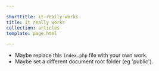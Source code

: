 ```yaml
---

shorttitle: it-really-works
title: It really works
collection: articles
template: page.html

---
```


* Maybe replace this `index.php` file with your own work.
* Maybe set a different document root folder (eg 'public').
